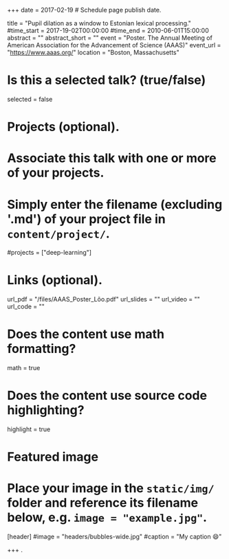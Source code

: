 +++
date = 2017-02-19 # Schedule page publish date.

title = "Pupil dilation as a window to Estonian lexical processing."
#time_start = 2017-19-02T00:00:00
#time_end = 2010-06-01T15:00:00
abstract = ""
abstract_short = ""
event = "Poster. The Annual Meeting of American Association for the Advancement of Science (AAAS)"
event_url = "https://www.aaas.org/"
location = "Boston, Massachusetts"

# Is this a selected talk? (true/false)
selected = false

# Projects (optional).
#   Associate this talk with one or more of your projects.
#   Simply enter the filename (excluding '.md') of your project file in `content/project/`.
#projects = ["deep-learning"]

# Links (optional).
url_pdf = "/files/AAAS_Poster_Lõo.pdf"
url_slides = ""
url_video = ""
url_code = ""

# Does the content use math formatting?
math = true

# Does the content use source code highlighting?
highlight = true

# Featured image
# Place your image in the `static/img/` folder and reference its filename below, e.g. `image = "example.jpg"`.
[header]
#image = "headers/bubbles-wide.jpg"
#caption = "My caption :smile:"

+++
.

